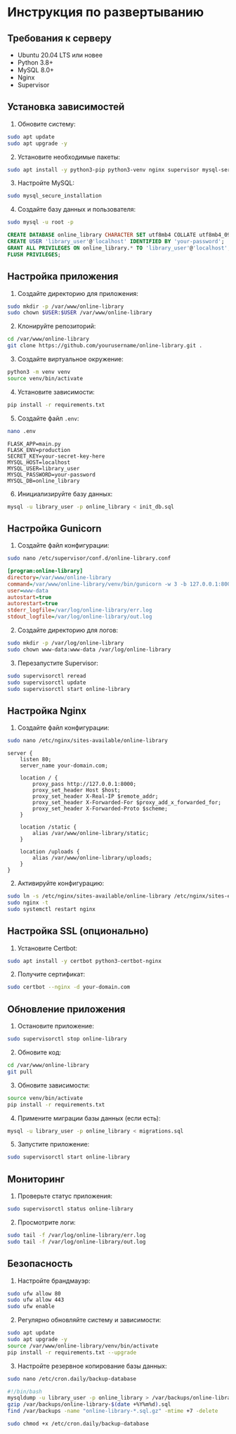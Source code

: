 # Инструкция по развертыванию

## Требования к серверу

- Ubuntu 20.04 LTS или новее
- Python 3.8+
- MySQL 8.0+
- Nginx
- Supervisor

## Установка зависимостей

1. Обновите систему:
```bash
sudo apt update
sudo apt upgrade -y
```

2. Установите необходимые пакеты:
```bash
sudo apt install -y python3-pip python3-venv nginx supervisor mysql-server
```

3. Настройте MySQL:
```bash
sudo mysql_secure_installation
```

4. Создайте базу данных и пользователя:
```bash
sudo mysql -u root -p
```
```sql
CREATE DATABASE online_library CHARACTER SET utf8mb4 COLLATE utf8mb4_0900_ai_ci;
CREATE USER 'library_user'@'localhost' IDENTIFIED BY 'your-password';
GRANT ALL PRIVILEGES ON online_library.* TO 'library_user'@'localhost';
FLUSH PRIVILEGES;
```

## Настройка приложения

1. Создайте директорию для приложения:
```bash
sudo mkdir -p /var/www/online-library
sudo chown $USER:$USER /var/www/online-library
```

2. Клонируйте репозиторий:
```bash
cd /var/www/online-library
git clone https://github.com/yourusername/online-library.git .
```

3. Создайте виртуальное окружение:
```bash
python3 -m venv venv
source venv/bin/activate
```

4. Установите зависимости:
```bash
pip install -r requirements.txt
```

5. Создайте файл `.env`:
```bash
nano .env
```
```
FLASK_APP=main.py
FLASK_ENV=production
SECRET_KEY=your-secret-key-here
MYSQL_HOST=localhost
MYSQL_USER=library_user
MYSQL_PASSWORD=your-password
MYSQL_DB=online_library
```

6. Инициализируйте базу данных:
```bash
mysql -u library_user -p online_library < init_db.sql
```

## Настройка Gunicorn

1. Создайте файл конфигурации:
```bash
sudo nano /etc/supervisor/conf.d/online-library.conf
```
```ini
[program:online-library]
directory=/var/www/online-library
command=/var/www/online-library/venv/bin/gunicorn -w 3 -b 127.0.0.1:8000 main:app
user=www-data
autostart=true
autorestart=true
stderr_logfile=/var/log/online-library/err.log
stdout_logfile=/var/log/online-library/out.log
```

2. Создайте директорию для логов:
```bash
sudo mkdir -p /var/log/online-library
sudo chown www-data:www-data /var/log/online-library
```

3. Перезапустите Supervisor:
```bash
sudo supervisorctl reread
sudo supervisorctl update
sudo supervisorctl start online-library
```

## Настройка Nginx

1. Создайте файл конфигурации:
```bash
sudo nano /etc/nginx/sites-available/online-library
```
```nginx
server {
    listen 80;
    server_name your-domain.com;

    location / {
        proxy_pass http://127.0.0.1:8000;
        proxy_set_header Host $host;
        proxy_set_header X-Real-IP $remote_addr;
        proxy_set_header X-Forwarded-For $proxy_add_x_forwarded_for;
        proxy_set_header X-Forwarded-Proto $scheme;
    }

    location /static {
        alias /var/www/online-library/static;
    }

    location /uploads {
        alias /var/www/online-library/uploads;
    }
}
```

2. Активируйте конфигурацию:
```bash
sudo ln -s /etc/nginx/sites-available/online-library /etc/nginx/sites-enabled/
sudo nginx -t
sudo systemctl restart nginx
```

## Настройка SSL (опционально)

1. Установите Certbot:
```bash
sudo apt install -y certbot python3-certbot-nginx
```

2. Получите сертификат:
```bash
sudo certbot --nginx -d your-domain.com
```

## Обновление приложения

1. Остановите приложение:
```bash
sudo supervisorctl stop online-library
```

2. Обновите код:
```bash
cd /var/www/online-library
git pull
```

3. Обновите зависимости:
```bash
source venv/bin/activate
pip install -r requirements.txt
```

4. Примените миграции базы данных (если есть):
```bash
mysql -u library_user -p online_library < migrations.sql
```

5. Запустите приложение:
```bash
sudo supervisorctl start online-library
```

## Мониторинг

1. Проверьте статус приложения:
```bash
sudo supervisorctl status online-library
```

2. Просмотрите логи:
```bash
sudo tail -f /var/log/online-library/err.log
sudo tail -f /var/log/online-library/out.log
```

## Безопасность

1. Настройте брандмауэр:
```bash
sudo ufw allow 80
sudo ufw allow 443
sudo ufw enable
```

2. Регулярно обновляйте систему и зависимости:
```bash
sudo apt update
sudo apt upgrade -y
source /var/www/online-library/venv/bin/activate
pip install -r requirements.txt --upgrade
```

3. Настройте резервное копирование базы данных:
```bash
sudo nano /etc/cron.daily/backup-database
```
```bash
#!/bin/bash
mysqldump -u library_user -p online_library > /var/backups/online-library-$(date +%Y%m%d).sql
gzip /var/backups/online-library-$(date +%Y%m%d).sql
find /var/backups -name "online-library-*.sql.gz" -mtime +7 -delete
```
```bash
sudo chmod +x /etc/cron.daily/backup-database
``` 